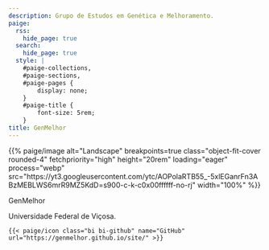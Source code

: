 ```yaml
---
description: Grupo de Estudos em Genética e Melhoramento.
paige:
  rss:
    hide_page: true
  search:
    hide_page: true
  style: |
    #paige-collections,
    #paige-sections,
    #paige-pages {
        display: none;
    }
    #paige-title {
        font-size: 5rem;
    }
title: GenMelhor
---
```


<p>{{% paige/image alt="Landscape" breakpoints=true class="object-fit-cover rounded-4" fetchpriority="high" height="20rem" loading="eager" process="webp" src="https://yt3.googleusercontent.com/ytc/AOPolaRTB55_-5xlEGanrFn3ABzMEBLWS6mrR9MZ5KdD=s900-c-k-c0x00ffffff-no-rj" width="100%" %}}</p>

<p class="display-5 fw-bold h2 text-center">

GenMelhor

</p>



<p class="text-center">

<a class="lead" href="https://genmelhor.github.io/site/">[ ](#0)Universidade Federal de Viçosa.</a>

</p>


```         
{{< paige/icon class="bi bi-github" name="GitHub" url="https://genmelhor.github.io/site/" >}}
```

